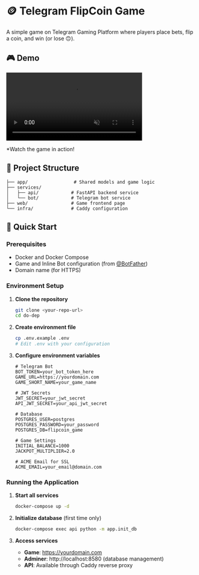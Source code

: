 # 🪙 Telegram FlipCoin Game

A simple game on Telegram Gaming Platform where players place bets, flip a coin, and win (or lose 🙃).

## 🎮 Demo

<video src="https://github.com/user-attachments/assets/7c53809e-4242-4568-a4de-3de18d7c0f10"
       width="360" controls muted playsinline></video>

*Watch the game in action!

## 📁 Project Structure

```
├── app/                 # Shared models and game logic
├── services/
│   ├── api/            # FastAPI backend service
│   └── bot/            # Telegram bot service
├── web/                # Game frontend page
└── infra/              # Caddy configuration
```

## 🚀 Quick Start

### Prerequisites

- Docker and Docker Compose
- Game and Inline Bot configuration (from [@BotFather](https://t.me/botfather))
- Domain name (for HTTPS)

### Environment Setup

1. **Clone the repository**
   ```bash
   git clone <your-repo-url>
   cd do-dep
   ```

2. **Create environment file**
   ```bash
   cp .env.example .env
   # Edit .env with your configuration
   ```

3. **Configure environment variables**
   ```env
   # Telegram Bot
   BOT_TOKEN=your_bot_token_here
   GAME_URL=https://yourdomain.com
   GAME_SHORT_NAME=your_game_name
   
   # JWT Secrets
   JWT_SECRET=your_jwt_secret
   API_JWT_SECRET=your_api_jwt_secret
   
   # Database
   POSTGRES_USER=postgres
   POSTGRES_PASSWORD=your_password
   POSTGRES_DB=flipcoin_game
   
   # Game Settings
   INITIAL_BALANCE=1000
   JACKPOT_MULTIPLIER=2.0
   
   # ACME Email for SSL
   ACME_EMAIL=your_email@domain.com
   ```

### Running the Application

1. **Start all services**
   ```bash
   docker-compose up -d
   ```

2. **Initialize database** (first time only)
   ```bash
   docker-compose exec api python -m app.init_db
   ```

3. **Access services**
   - **Game**: https://yourdomain.com
   - **Adminer**: http://localhost:8580 (database management)
   - **API**: Available through Caddy reverse proxy
